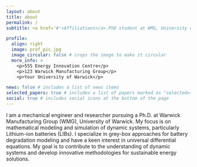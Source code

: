 ```yaml
---
layout: about
title: about
permalink: /
subtitle: <a href='#'>Affiliations</a>.PhD student at WMG, University of Warwick.

profile:
  align: right
  image: prof_pic.jpg
  image_circular: false # crops the image to make it circular
  more_info: >
    <p>555 Energy Innovation Centre</p>
    <p>123 Warwick Manufacturing Group</p>
    <p>Your University of Warwick</p>

news: false # includes a list of news items
selected_papers: true # includes a list of papers marked as "selected={true}"
social: true # includes social icons at the bottom of the page
---
```


I am a mechanical engineer and researcher pursuing a Ph.D. at Warwick Manufacturing Group (WMG), University of Warwick. My focus is on mathematical modeling and simulation of dynamic systems, particularly Lithium-ion batteries (LIBs). I specialize in grey-box approaches for battery degradation modeling and have a keen interest in universal differential equations. My goal is to contribute to the understanding of dynamic systems and develop innovative methodologies for sustainable energy solutions.

